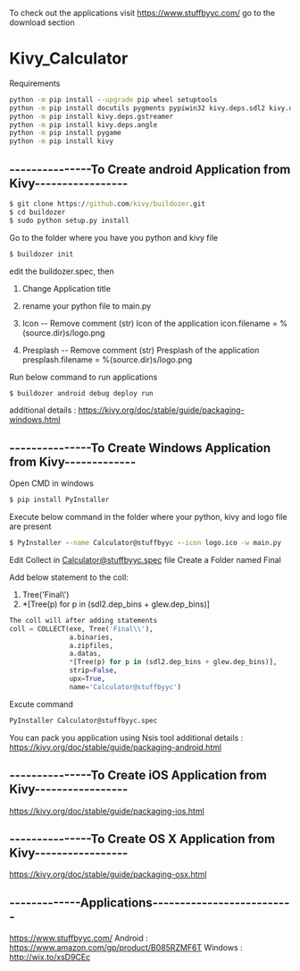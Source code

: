 To check out the applications visit https://www.stuffbyyc.com/ go to the download section
# Kivy_Calculator

Requirements
```cmd
python -m pip install --upgrade pip wheel setuptools
python -m pip install docutils pygments pypiwin32 kivy.deps.sdl2 kivy.deps.glew
python -m pip install kivy.deps.gstreamer
python -m pip install kivy.deps.angle
python -m pip install pygame
python -m pip install kivy
```
## ---------------To Create android Application from Kivy-----------------
```cmd
$ git clone https://github.com/kivy/buildozer.git
$ cd buildozer
$ sudo python setup.py install
```
Go to the folder where you have you python and kivy file
```cmd
$ buildozer init
```
edit the buildozer.spec, then

1. Change Application title

2. rename your python file to main.py

3. Icon -- Remove comment 
(str) Icon of the application
icon.filename = %(source.dir)s/logo.png

4. Presplash -- Remove comment
(str) Presplash of the application
presplash.filename = %(source.dir)s/logo.png

Run below command to run applications
```cmd
$ buildozer android debug deploy run   
```
additional details : https://kivy.org/doc/stable/guide/packaging-windows.html

## ---------------To Create Windows Application from Kivy-------------
Open CMD in windows 
```cmd
$ pip install PyInstaller
```
Execute below command in the folder where your python, kivy and logo file are present
```cmd
$ PyInstaller --name Calculator@stuffbyyc --icon logo.ico -w main.py
```
Edit Collect in Calculator@stuffbyyc.spec file 
Create a Folder named Final

Add below statement to the coll:
1. Tree('Final\\')
2. *[Tree(p) for p in (sdl2.dep_bins + glew.dep_bins)]

```python
The coll will after adding statements
coll = COLLECT(exe, Tree('Final\\'),
               a.binaries,
               a.zipfiles,
               a.datas,
               *[Tree(p) for p in (sdl2.dep_bins + glew.dep_bins)],
               strip=False,
               upx=True,
               name='Calculator@stuffbyyc')
```              
Excute command
```cmd
PyInstaller Calculator@stuffbyyc.spec
```
You can pack you application using Nsis tool
additional details : https://kivy.org/doc/stable/guide/packaging-android.html

## ---------------To Create iOS Application from Kivy-----------------

https://kivy.org/doc/stable/guide/packaging-ios.html

## ---------------To Create OS X Application from Kivy-----------------

https://kivy.org/doc/stable/guide/packaging-osx.html


## -------------Applications--------------------------
https://www.stuffbyyc.com/ 
Android : https://www.amazon.com/gp/product/B085RZMF6T
Windows : http://wix.to/xsD9CEc
